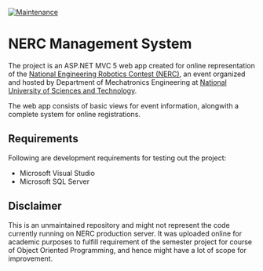 [![Maintenance](https://img.shields.io/badge/Maintained%3F-no-red.svg)](https://bitbucket.org/lbesson/ansi-colors)

# NERC Management System
The project is an ASP.NET MVC 5 web app created for online representation of the [National Engineering Robotics Contest (NERC)](http://nerc.com.pk), an event organized and hosted by Department of Mechatronics Engineering at [National University of Sciences and Technology](http://nust.edu.pk).

The web app consists of basic views for event information, alongwith a complete system for online registrations. 

## Requirements
Following are development requirements for testing out the project:
- Microsoft Visual Studio
- Microsoft SQL Server

## Disclaimer
This is an unmaintained repository and might not represent the code currently running on NERC production server. It was uploaded online for academic purposes to fulfill requirement of the semester project for course of Object Oriented Programming, and hence might have a lot of scope for improvement.
